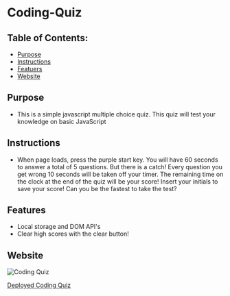# Coding-Quiz

## Table of Contents:
* [Purpose](#purpose)
* [Instructions](#instructions)
* [Featuers](#features)
* [Website](#website)

## Purpose
* This is a simple javascript multiple choice quiz. This quiz will test your knowledge on basic JavaScript

## Instructions
* When page loads, press the purple start key. You will have 60 seconds to answer a total of 5 questions. But there is a catch! Every question you get wrong 10 seconds will be taken off your timer. The remaining time on the clock at the end of the quiz will be your score! Insert your initials to save your score! Can you be the fastest to take the test?

## Features
* Local storage and DOM API's
* Clear high scores with the clear button!


## Website
![Coding Quiz](assets/images/screencapture-127-0-0-1-5501-index-html-2020-11-06-18_28_47)

[Deployed Coding Quiz](https://ajcuddeback.github.io/Coding-Quiz)

